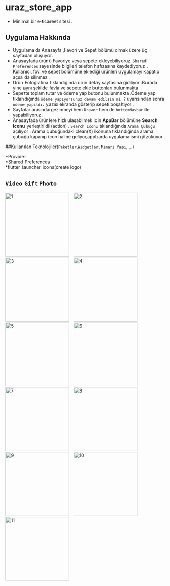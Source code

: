 # uraz_store_app<br/>

* Minimal bir e-ticareet sitesi . <br/>


## Uygulama Hakkında <br/>

* Uygulama da Anasayfa ,Favori ve Sepet bölümü olmak üzere üç sayfadan oluşuyor. <br/>
* Anasayfada ürünü Favoriye veya sepete ekleyebiliyoruz .`Shared Preferences` sayesinde bilgileri telefon hafızasına kaydediyoruz . Kullanıcı, fov. ve sepet bölümüne eklediği ürünleri uygulamayı kapatıp açsa da silinmez . <br/>
* Ürün Fotoğrafına tıklandığında ürün detay sayfasına gidiliyor .Burada yine aynı şekilde favla ve sepete ekle buttonları bulunmakta <br/>
* Sepette toplam tutar ve ödeme yap butonu bulunmakta .Ödeme yap tıklandığında `ödeme yapıyorsunuz devam edilsin mi ?` uyarısından sonra `ödeme yapıldı.` yazısı ekranda gösterip sepeti boşaltıyor .<br/>
* Sayfalar arasında gezinmeyi hem `Drawer` hem de `bottomNavbar` ile yapabiliyoruz .<br/>
* Anasayfada ürünlere hızlı ulaşabilmek için **AppBar** bölümüne **Search Iconu** yerleştirildi (action) .  `Search Iconu` tıklandığında `Arama Çubuğu` açılıyor .  Arama çubuğundaki clean(X) ikonuna tıklandığında arama çubuğu kapanıp icon haline geliyor,appbarda uygulama ismi gözüküyor .<br/>


##Kullanılan Teknolojiler(`Paketler`,`Widgetlar`, `Mimari Yapı`, ...) <br/>

*Provider <br/>
*Shared Preferences <br/>
*flutter_launcher_icons(create logo)<br/>

 ## `Video` `Gift` `Photo` <br/>
<div>
    <img src="https://github.com/user-attachments/assets/dab0a63b-a466-43fc-85f5-8d55982f7f9b" alt="1" style="width: 200px; height: auto; margin-right: 10px;">
    <img src="https://github.com/user-attachments/assets/1738ae95-bf84-4a9c-b79c-c5baf0f0d50c" alt="2" style="width: 200px; height: auto; margin-right: 10px;">
    <img src="https://github.com/user-attachments/assets/ab92999e-31cf-4e98-b40b-82ea1d6e008e" alt="3" style="width: 200px; height: auto; margin-right: 10px;">
    <img src="https://github.com/user-attachments/assets/4022a914-676f-4bcc-9392-10cc2dc70832" alt="4" style="width: 200px; height: auto; margin-right: 10px;">
    <img src="https://github.com/user-attachments/assets/8e07f04d-448e-4b5c-9184-f6157c7cfa66" alt="5" style="width: 200px; height: auto; margin-right: 10px;">
    <img src="https://github.com/user-attachments/assets/95347316-0685-4928-94b5-26373ffcd78c" alt="6" style="width: 200px; height: auto; margin-right: 10px;">
    <img src="https://github.com/user-attachments/assets/a0f0dd94-d783-4600-a06d-7f1181f83da4" alt="7" style="width: 200px; height: auto; margin-right: 10px;">
    <img src="https://github.com/user-attachments/assets/d9368fac-fcc8-475e-825e-d6bfe664a84f" alt="8" style="width: 200px; height: auto; margin-right: 10px;">
    <img src="https://github.com/user-attachments/assets/03617382-22c7-4b48-a870-d3b0181a165f" alt="9" style="width: 200px; height: auto; margin-right: 10px;">
    <img src="https://github.com/user-attachments/assets/d733f90f-5a76-4c35-ab73-fa670e47e9ba" alt="10" style="width: 200px; height: auto; margin-right: 10px;">
    <img src="https://github.com/user-attachments/assets/b3f4445d-5c9a-4852-b968-63b293530860" alt="11" style="width: 200px; height: auto;">   
</div>











